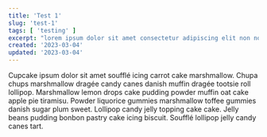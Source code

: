 ```yaml
---
title: 'Test 1'
slug: 'test-1'
tags: [ 'testing' ]
excerpt: "lorem ipsum dolor sit amet consectetur adipiscing elit non nobis domine pandemonium regnat satani vitae"
created: '2023-03-04'
updated: '2023-03-04'
---
```


<p>Cupcake ipsum dolor sit amet soufflé icing carrot cake marshmallow. Chupa chups marshmallow dragée candy canes danish muffin dragée tootsie roll lollipop. Marshmallow lemon drops cake pudding powder muffin oat cake apple pie tiramisu. Powder liquorice gummies marshmallow toffee gummies danish sugar plum sweet. Lollipop candy jelly topping cake cake. Jelly beans pudding bonbon pastry cake icing biscuit. Soufflé lollipop jelly candy canes tart.</p>
